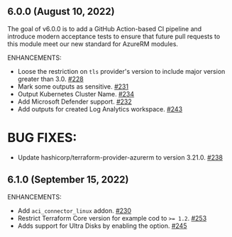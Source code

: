 ## 6.0.0 (August 10, 2022)

The goal of v6.0.0 is to add a GitHub Action-based CI pipeline and introduce modern acceptance tests to ensure that future pull requests to this module meet our new standard for AzureRM modules.

ENHANCEMENTS:

* Loose the restriction on `tls` provider's version to include major version greater than 3.0. [#228](https://github.com/Azure/terraform-azurerm-aks/issues/228)
* Mark some outputs as sensitive. [#231](https://github.com/Azure/terraform-azurerm-aks/pull/231)
* Output Kubernetes Cluster Name. [#234](https://github.com/Azure/terraform-azurerm-aks/pull/234)
* Add Microsoft Defender support. [#232](https://github.com/Azure/terraform-azurerm-aks/pull/232)
* Add outputs for created Log Analytics workspace. [#243](https://github.com/Azure/terraform-azurerm-aks/pull/243)

# BUG FIXES:

* Update hashicorp/terraform-provider-azurerm to version 3.21.0. [#238](https://github.com/Azure/terraform-azurerm-aks/pull/238)

## 6.1.0 (September 15, 2022)

ENHANCEMENTS:

* Add `aci_connector_linux` addon. [#230](https://github.com/Azure/terraform-azurerm-aks/pull/230)
* Restrict Terraform Core version for example cod to `>= 1.2`. [#253](https://github.com/Azure/terraform-azurerm-aks/pull/253)
* Adds support for Ultra Disks by enabling the option. [#245](https://github.com/Azure/terraform-azurerm-aks/pull/245)
